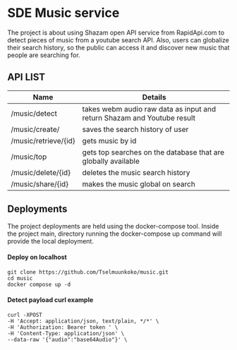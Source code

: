# SDE Music service
The project is about using Shazam open API service from RapidApi.com to detect pieces of music from a youtube search API. Also, users can globalize their search history, so the public can access it and discover new music that people are searching for.

## API LIST

| Name                 | Details                                                                 |
|----------------------|-------------------------------------------------------------------------|
| /music/detect        | takes webm audio raw data as input and return Shazam and Youtube result |
| /music/create/       | saves the search history of user                                        |
| /music/retrieve/{id} | gets music by id                                                        |
| /music/top           | gets top searches on the database that are globally available           |
| /music/delete/{id}   | deletes the music search history                                        |
| /music/share/{id}    | makes the music global on search                                        |


## Deployments
The project deployments are held using the docker-compose tool. Inside the project main, directory running the docker-compose up command will provide the local deployment.

#### Deploy on localhost
```
git clone https://github.com/Tselmuunkoko/music.git
cd music
docker compose up -d
```

#### Detect payload curl example
```
curl -XPOST
-H 'Accept: application/json, text/plain, */*' \
-H 'Authorization: Bearer token ' \
-H 'Content-Type: application/json' \
--data-raw '{"audio":"base64Audio"}' \
```
